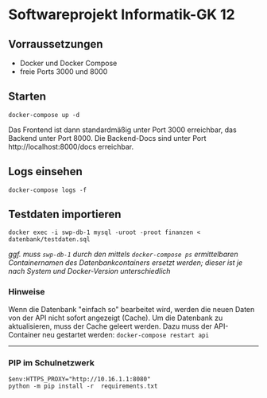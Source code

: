 # Softwareprojekt Informatik-GK 12

## Vorraussetzungen

- Docker und Docker Compose
- freie Ports 3000 und 8000

## Starten

`docker-compose up -d`

Das Frontend ist dann standardmäßig unter Port 3000 erreichbar, das Backend unter Port 8000.
Die Backend-Docs sind unter Port http://localhost:8000/docs erreichbar.

## Logs einsehen

`docker-compose logs -f`

## Testdaten importieren

`docker exec -i swp-db-1 mysql -uroot -proot finanzen < datenbank/testdaten.sql`

_ggf. muss `swp-db-1` durch den mittels `docker-compose ps` ermittelbaren Containernamen des Datenbankcontainers ersetzt werden; dieser ist je nach System und Docker-Version unterschiedlich_

### Hinweise

Wenn die Datenbank "einfach so" bearbeitet wird, werden die neuen Daten von der API nicht sofort angezeigt (Cache). Um die Datenbank zu aktualisieren, muss der Cache geleert werden. Dazu muss der API-Container neu gestartet werden: `docker-compose restart api`

---

### PIP im Schulnetzwerk

```
$env:HTTPS_PROXY="http://10.16.1.1:8080"
python -m pip install -r  requirements.txt
```

